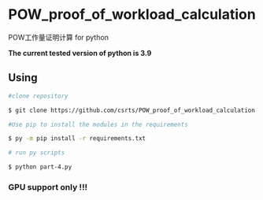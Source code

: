 # POW_proof_of_workload_calculation
POW工作量证明计算 for python

**The current tested version of python is 3.9**

## Using

```bash
#clone repository

$ git clone https://github.com/csrts/POW_proof_of_workload_calculation.git 	

#Use pip to install the modules in the requirements

$ py -m pip install -r requirements.txt

# run py scripts

$ python part-4.py
```

### GPU support only !!!
